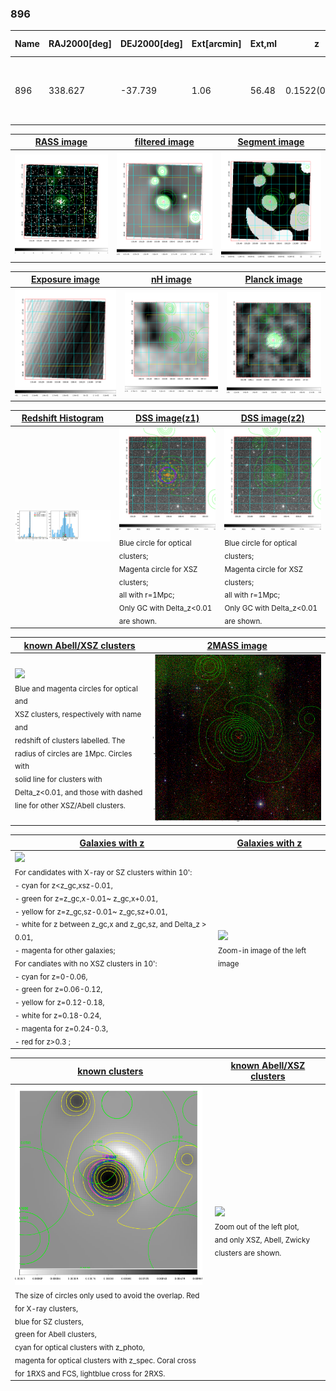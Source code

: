 <div STYLE="page-break-after: always;"></div>

### 896

|Name|RAJ2000[deg]|DEJ2000[deg] |Ext[arcmin]| Ext,ml | z | z_src| C|GC(XSZ,Delta_z<0.01)| GC(OPT,Delta_z<0.01)|GC| R_sig[arcmin] | R500[arcmin] | R500[Mpc]| CRsig[c/s] | CR500[c/s] |L500[1E44 erg/s]|F500[1E-12 erg/s/cm^2]| M500[1E14 Msun]|Tx[keV]|Cnt_sig|Beta|Rc[arcmin]|Comment|Alias|
|---|---|---|---|---|---|------|---|--------|---------|----------|---|---|---|---|---|---|---|---|---|---|---|---|---|---|
|896| 338.627| -37.739| 1.06| 56.48| 0.1522(0.006)| z1, z_xsz| B| MCXC, PSZ2, Tar, XB| A, N, W| A, MCXC, N, PSZ2, Tar, W, XB| 6.362| 8.249| 1.310| 0.556(0.060)| 0.584(0.063)| 7.528(0.334)| 11.982(0.531)| 7.41(0.16)| 7.74(0.10)| 130.8| 0.937(-0.076+0.045)| 3.202(-0.363+0.274)| -| k037|

|[RASS image](../image/896/896_img.pdf)|[filtered image](../image/896/896_fil.pdf)|[Segment image](../image/896/896_seg.pdf)|
|-------------------|--------------------|-------------------|
| <img src="../image/896/896_img.png" width="300">  | <img src="../image/896/896_fil.png" width="300">   | <img src="../image/896/896_seg.png" width="300">  |

|[Exposure image](../image/896/896_mex.pdf)| [nH image](../image/896/896_nh.pdf)| [Planck image](../image/896/896_p.pdf)|
|-------------------|--------------------|-------------------|
|<img src="../image/896/896_mex.png" width="300">   | <img src="../image/896/896_nh.png" width="300">    | <img src="../image/896/896_p.png" width="300"> |

|[Redshift Histogram](../image/896/896_zg.pdf) | [DSS image(z1)](../image/896/896_dss_z1.pdf)      |  [DSS image(z2)](../image/896/896_dss_z2.pdf)    |
|-------------------|--------------------|-------------------|
|<img src="../image/896/896_zg.png" width="300"> |<img src="../image/896/896_dss_z1.png" width="300"> <sub><br>Blue circle for optical clusters; <br>Magenta circle for XSZ clusters; <br>all with r=1Mpc; <br>Only GC with Delta_z<0.01 are shown. </sub>| <img src="../image/896/896_dss_z2.png" width="300"><sub><br>Blue circle for optical clusters; <br>Magenta circle for XSZ clusters; <br>all with r=1Mpc; <br>Only GC with Delta_z<0.01 are shown. </sub> |

|[known Abell/XSZ clusters](../image/896/896_m.pdf) | [2MASS image](../image/896/896_2mass.pdf)      |
|-------------------|-------------------|
|<img src=../image/896/896_m.png width="300"> <br><sub>Blue and magenta circles for optical and <br>XSZ clusters, respectively with name and <br>redshift of clusters labelled. The <br>radius of circles are 1Mpc. Circles with <br>solid line for clusters with <br>Delta_z<0.01, and those with dashed <br>line for other XSZ/Abell clusters.        </sub>|<img src="../image/896/896_2mass.png" width="300">  |

|[Galaxies with z](../image/896/896_opt_ned.pdf) |[Galaxies with z](../image/896/896_opt_ned_zoom.pdf) |
|-------------------|-------------------|
| <img src=../image/896/896_opt_ned.png width="300"> <br><sub> For candidates with X-ray or SZ clusters within 10': <br> - cyan for z<z_gc,xsz-0.01, <br> - green for z=z_gc,x-0.01~ z_gc,x+0.01, <br> - yellow for z=z_gc,sz-0.01~ z_gc,sz+0.01, <br> - white for z between z_gc,x and z_gc,sz, and Delta_z > 0.01, <br> - magenta for other galaxies; <br>For candiates with no XSZ clusters in 10': <br> - cyan for z=0-0.06, <br> - green for z=0.06-0.12, <br> - yellow for z=0.12-0.18, <br> - white for z=0.18-0.24, <br> - magenta for z=0.24-0.3, <br> - red for z>0.3 ;  </sub>|<img src=../image/896/896_opt_ned_zoom.png width="300">  <br><sub> Zoom-in image of the left image</sub>|

|[known clusters](../image/896/896_gc.pdf) |[known Abell/XSZ clusters](../image/896/896_gc_large.pdf) |
|-------------------|-------------------|
| <img src=../image/896/896_gc.png width="300"> <br><sub> The size of circles only used to avoid the overlap. Red for X-ray clusters, <br> blue for SZ clusters, <br> green for Abell clusters, <br> cyan for optical clusters with z_photo, <br> magenta for optical clusters with z_spec. Coral cross for 1RXS and FCS, lightblue cross for 2RXS. </sub>|<img src=../image/896/896_gc_large.png width="300"> <br><sub> Zoom out of the left plot, <br> and only XSZ, Abell, Zwicky clusters are shown. </sub> |



